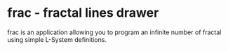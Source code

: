 frac - fractal lines drawer
===========================

frac is an application allowing you to program an infinite number of fractal using simple L-System definitions.